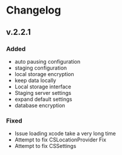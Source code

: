 # Changelog

## v.2.2.1

### Added
* auto pausing configuration
* staging configuration
* local storage encryption
* keep data locally
* Local storage interface
* Staging server settings
* expand default settings
* database encryption

### Fixed
* Issue loading xcode take a very long time
* Attempt to fix CSLocationProvider Fix
* Attempt to fix CSSettings

<!--
## Templates

### Added

### Changed

### Deprecated

### Removed

### Fixed

### Security
-->
